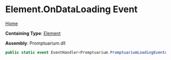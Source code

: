 # Element\.OnDataLoading Event

[Home](../../../README.md)

**Containing Type**: [Element](../README.md)

**Assembly**: Promptuarium\.dll

```csharp
public static event EventHandler<Promptuarium.PromptuariumLoadingEventArgs>? OnDataLoading
```

